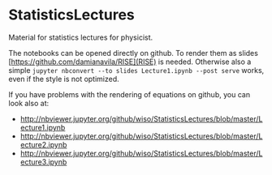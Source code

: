 # StatisticsLectures
Material for statistics lectures for physicist.

The notebooks can be opened directly on github. To render them as slides [https://github.com/damianavila/RISE](RISE) is needed. Otherwise also a simple `jupyter nbconvert --to slides Lecture1.ipynb --post serve` works, even if the style is not optimized.

If you have problems with the rendering of equations on github, you can look also at:

   * http://nbviewer.jupyter.org/github/wiso/StatisticsLectures/blob/master/Lecture1.ipynb
   * http://nbviewer.jupyter.org/github/wiso/StatisticsLectures/blob/master/Lecture2.ipynb
   * http://nbviewer.jupyter.org/github/wiso/StatisticsLectures/blob/master/Lecture3.ipynb
